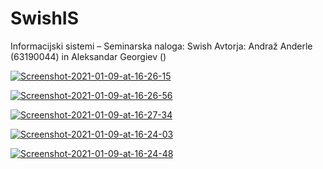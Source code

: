 # SwishIS
Informacijski sistemi – Seminarska naloga: Swish
Avtorja: Andraž Anderle (63190044) in Aleksandar Georgiev ()

<a href="https://ibb.co/yXjzMnZ"><img src="https://i.ibb.co/Y3s5K71/Screenshot-2021-01-09-at-16-26-15.png" alt="Screenshot-2021-01-09-at-16-26-15" border="0" /></a>

<a href="https://ibb.co/ZhDQscL"><img src="https://i.ibb.co/4jrby4m/Screenshot-2021-01-09-at-16-26-56.png" alt="Screenshot-2021-01-09-at-16-26-56" border="0" /></a>

<a href="https://ibb.co/YL7vHD6"><img src="https://i.ibb.co/2k7XG8w/Screenshot-2021-01-09-at-16-27-34.png" alt="Screenshot-2021-01-09-at-16-27-34" border="0" /></a>

<a href="https://imgbb.com/"><img src="https://i.ibb.co/GPJRn08/Screenshot-2021-01-09-at-16-24-03.png" alt="Screenshot-2021-01-09-at-16-24-03" border="0" /></a>

<a href="https://imgbb.com/"><img src="https://i.ibb.co/q74H15J/Screenshot-2021-01-09-at-16-24-48.png" alt="Screenshot-2021-01-09-at-16-24-48" border="0" /></a>
